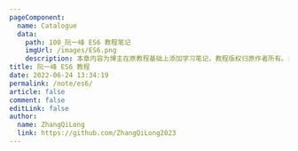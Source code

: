 ```yaml
---
pageComponent:
  name: Catalogue
  data:
    path: 100_阮一峰 ES6 教程笔记
    imgUrl: /images/ES6.png
    description: 本章内容为博主在原教程基础上添加学习笔记，教程版权归原作者所有。来源：<a href='https://es6.ruanyifeng.com/' target='_blank'>ES6教程</a>
title: 阮一峰 ES6 教程
date: 2022-06-24 13:34:19
permalink: /note/es6/
article: false
comment: false
editLink: false
author:
  name: ZhangQiLong
  link: https://github.com/ZhangQiLong2023
---
```

